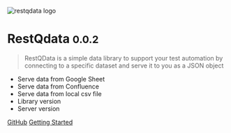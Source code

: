 ![restqdata logo](https://restqa.io/assets/img/logos/restqdata-logo.png)

# RestQdata <small>0.0.2</small>

> RestQData is a simple data library to support your test automation by connecting to a specific dataset and serve it to you as a JSON object

- Serve data from Google Sheet
- Serve data from Confluence
- Serve data from local csv file
- Library version
- Server version

[GitHub](https://github.com/restqa/restqdata)
[Getting Started](#restqdata)
